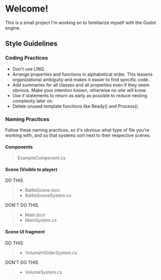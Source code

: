 ﻿# Welcome!

This is a small project I'm working on to familiarize myself with the Godot engine.

## Style Guidelines

### Coding Practices

- Don't use LINQ.
- Arrange properties and functions in alphabetical order. This lessens organizational ambiguity and makes it easier to find specific code.
- Add summaries for all classes and all properties even if they seem obvious. Make your intention known, otherwise no one will know.
- Use if statements to return as early as possible to reduce nesting complexity later on.
- Delete unused template functions like Ready() and Process().

### Naming Practices

Follow these naming practices, so it's obvious what type of file you're working with, and so that systems sort next to their respective scenes.

#### Components 
> ExampleComponent.cs

#### Scene (Visible to player)
DO THIS
> - BattleScene.tscn
> - BattleSceneSystem.cs

DON'T DO THIS
> - Main.tscn
> - MainSystem.cs

#### Scene UI fragment
DO THIS
> - VolumeHSliderSystem.cs

DON'T DO THIS
> - VolumeSystem.cs